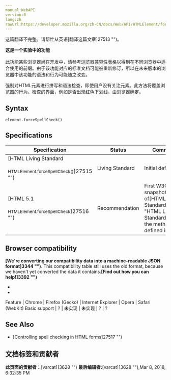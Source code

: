 ```yaml
---
manual:WebAPI
version:0
lang:zh
rawUrl:https://developer.mozilla.org/zh-CN/docs/Web/API/HTMLElement/forceSpellCheck
---
```




这篇翻译不完整。请帮忙从英语[翻译这篇文章]27513 "")。






**这是一个实验中的功能**<br></br>此功能某些浏览器尚在开发中，请参考[浏览器兼容性表格](%12361#Browser_compatibility "")以得到在不同浏览器中适合使用的前缀。由于该功能对应的标准文档可能被重新修订，所以在未来版本的浏览器中该功能的语法和行为可能随之改变。




强制对HTML元素进行拼写和语法检查，即使用户没有关注元素。此方法将覆盖浏览器的行为。检查的界面，例如是否出现红色下划线，由浏览器确定。


## Syntax<a name="Syntax"></a>

```
element.forceSpellCheck()
```

## Specifications<a name="Specification"></a>

Specification | Status | Comment 
 ---  |  ---  |  ---  | 
[HTML Living Standard<br></br><small>HTMLElement.forceSpellCheck()</small>]27515 "") | Living Standard | Initial definition 
[HTML 5.1<br></br><small>HTMLElement.forceSpellCheck</small>]27516 "") | Recommendation | First W3C snapshot of[HTML Living Standard]11885 "HTML Living Standard")with the method defined in it. 


## Browser compatibility<a name="Browser_compatibility"></a>


**[We&#39;re converting our compatibility data into a machine-readable JSON format]3344 "")**. This compatibility table still uses the old format, because we haven&#39;t yet converted the data it contains.**[Find out how you can help!]3392 "")**


* 
* 

Feature | Chrome | Firefox (Gecko) | Internet Explorer | Opera | Safari (WebKit) 
Basic support | ? | 未实现 | 未实现 | ? | ? 




## See Also<a name="See Also"></a>

* [Controlling spell checking in HTML forms]27517 "")



## 文档标签和贡献者
**此页面的贡献者：**[varcat]13628 "")
**最后编辑者:**[varcat]13628 ""),<time>Mar 8, 2018, 6:32:35 PM</time>


